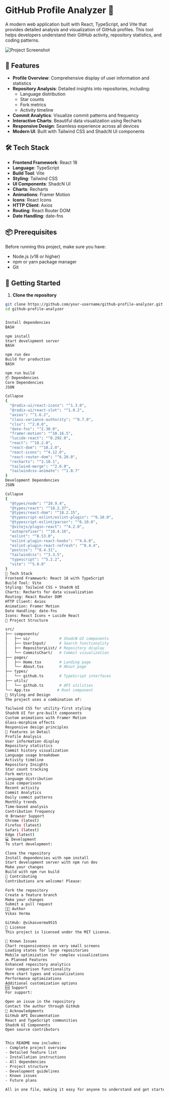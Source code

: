 <!-- # React + TypeScript + Vite

This template provides a minimal setup to get React working in Vite with HMR and some ESLint rules.

Currently, two official plugins are available:

- [@vitejs/plugin-react](https://github.com/vitejs/vite-plugin-react/blob/main/packages/plugin-react/README.md) uses [Babel](https://babeljs.io/) for Fast Refresh
- [@vitejs/plugin-react-swc](https://github.com/vitejs/vite-plugin-react-swc) uses [SWC](https://swc.rs/) for Fast Refresh

## Expanding the ESLint configuration

If you are developing a production application, we recommend updating the configuration to enable type-aware lint rules:

```js
export default tseslint.config({
  extends: [
    // Remove ...tseslint.configs.recommended and replace with this
    ...tseslint.configs.recommendedTypeChecked,
    // Alternatively, use this for stricter rules
    ...tseslint.configs.strictTypeChecked,
    // Optionally, add this for stylistic rules
    ...tseslint.configs.stylisticTypeChecked,
  ],
  languageOptions: {
    // other options...
    parserOptions: {
      project: ['./tsconfig.node.json', './tsconfig.app.json'],
      tsconfigRootDir: import.meta.dirname,
    },
  },
})
```

You can also install [eslint-plugin-react-x](https://github.com/Rel1cx/eslint-react/tree/main/packages/plugins/eslint-plugin-react-x) and [eslint-plugin-react-dom](https://github.com/Rel1cx/eslint-react/tree/main/packages/plugins/eslint-plugin-react-dom) for React-specific lint rules:

```js
// eslint.config.js
import reactX from 'eslint-plugin-react-x'
import reactDom from 'eslint-plugin-react-dom'

export default tseslint.config({
  plugins: {
    // Add the react-x and react-dom plugins
    'react-x': reactX,
    'react-dom': reactDom,
  },
  rules: {
    // other rules...
    // Enable its recommended typescript rules
    ...reactX.configs['recommended-typescript'].rules,
    ...reactDom.configs.recommended.rules,
  },
})
``` -->


# GitHub Profile Analyzer 🚀

A modern web application built with React, TypeScript, and Vite that provides detailed analysis and visualization of GitHub profiles. This tool helps developers understand their GitHub activity, repository statistics, and coding patterns.

![Project Screenshot](screenshot.png)

## 🌟 Features

- **Profile Overview**: Comprehensive display of user information and statistics
- **Repository Analysis**: Detailed insights into repositories, including:
  - Language distribution
  - Star counts
  - Fork metrics
  - Activity timeline
- **Commit Analytics**: Visualize commit patterns and frequency
- **Interactive Charts**: Beautiful data visualization using Recharts
- **Responsive Design**: Seamless experience across all devices
- **Modern UI**: Built with Tailwind CSS and ShadcN UI components

## 🛠️ Tech Stack

- **Frontend Framework**: React 18
- **Language**: TypeScript
- **Build Tool**: Vite
- **Styling**: Tailwind CSS
- **UI Components**: ShadcN UI
- **Charts**: Recharts
- **Animations**: Framer Motion
- **Icons**: React Icons
- **HTTP Client**: Axios
- **Routing**: React Router DOM
- **Date Handling**: date-fns

## 📦 Prerequisites

Before running this project, make sure you have:
- Node.js (v18 or higher)
- npm or yarn package manager
- Git

## 🚀 Getting Started

1. **Clone the repository**
```bash
git clone https://github.com/your-username/github-profile-analyzer.git
cd github-profile-analyzer


Install dependencies
BASH

npm install
Start development server
BASH

npm run dev
Build for production
BASH

npm run build
📦 Dependencies
Core Dependencies
JSON

Collapse
{
  "@radix-ui/react-icons": "^1.3.0",
  "@radix-ui/react-slot": "^1.0.2",
  "axios": "^1.6.2",
  "class-variance-authority": "^0.7.0",
  "clsx": "^2.0.0",
  "date-fns": "^2.30.0",
  "framer-motion": "^10.16.5",
  "lucide-react": "^0.292.0",
  "react": "^18.2.0",
  "react-dom": "^18.2.0",
  "react-icons": "^4.12.0",
  "react-router-dom": "^6.20.0",
  "recharts": "^2.10.1",
  "tailwind-merge": "^2.0.0",
  "tailwindcss-animate": "^1.0.7"
}
Development Dependencies
JSON

Collapse
{
  "@types/node": "^20.9.4",
  "@types/react": "^18.2.37",
  "@types/react-dom": "^18.2.15",
  "@typescript-eslint/eslint-plugin": "^6.10.0",
  "@typescript-eslint/parser": "^6.10.0",
  "@vitejs/plugin-react": "^4.2.0",
  "autoprefixer": "^10.4.16",
  "eslint": "^8.53.0",
  "eslint-plugin-react-hooks": "^4.6.0",
  "eslint-plugin-react-refresh": "^0.4.4",
  "postcss": "^8.4.31",
  "tailwindcss": "^3.3.5",
  "typescript": "^5.2.2",
  "vite": "^5.0.0"
}
🔧 Tech Stack
Frontend Framework: React 18 with TypeScript
Build Tool: Vite
Styling: Tailwind CSS + ShadcN UI
Charts: Recharts for data visualization
Routing: React Router DOM
HTTP Client: Axios
Animation: Framer Motion
Date Handling: date-fns
Icons: React Icons + Lucide React
📁 Project Structure

src/
├── components/
│   ├── ui/             # ShadcN UI components
│   ├── UserInput/      # Search functionality
│   ├── RepositoryList/ # Repository display
│   └── CommitsChart/   # Commit visualization
├── pages/
│   ├── Home.tsx        # Landing page
│   └── About.tsx       # About page
├── types/
│   └── github.ts       # TypeScript interfaces
├── utils/
│   └── github.ts       # API utilities
└── App.tsx            # Root component
🎨 Styling and Design
The project uses a combination of:

Tailwind CSS for utility-first styling
ShadcN UI for pre-built components
Custom animations with Framer Motion
Glass-morphism effects
Responsive design principles
🔄 Features in Detail
Profile Analysis
User information display
Repository statistics
Commit history visualization
Language usage breakdown
Activity timeline
Repository Insights
Star count tracking
Fork metrics
Language distribution
Size comparisons
Recent activity
Commit Analytics
Daily commit patterns
Monthly trends
Time-based analysis
Contribution frequency
🌐 Browser Support
Chrome (latest)
Firefox (latest)
Safari (latest)
Edge (latest)
💻 Development
To start development:

Clone the repository
Install dependencies with npm install
Start development server with npm run dev
Make your changes
Build with npm run build
🤝 Contributing
Contributions are welcome! Please:

Fork the repository
Create a feature branch
Make your changes
Submit a pull request
👨‍💻 Author
Vikas Verma

GitHub: @vikasverma9515
📝 License
This project is licensed under the MIT License.

🐛 Known Issues
Chart responsiveness on very small screens
Loading states for large repositories
Mobile optimization for complex visualizations
🔜 Planned Features
Enhanced repository analytics
User comparison functionality
More chart types and visualizations
Performance optimizations
Additional customization options
🆘 Support
For support:

Open an issue in the repository
Contact the author through GitHub
🙏 Acknowledgments
GitHub API Documentation
React and TypeScript communities
ShadcN UI Components
Open source contributors


This README now includes:
- Complete project overview
- Detailed feature list
- Installation instructions
- All dependencies
- Project structure
- Development guidelines
- Known issues
- Future plans

All in one file, making it easy for anyone to understand and get started with the project. Let me know if you'd 